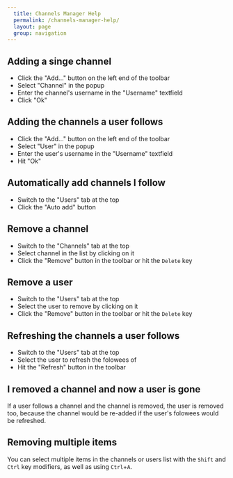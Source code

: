 ```yaml
---
  title: Channels Manager Help
  permalink: /channels-manager-help/
  layout: page
  group: navigation
---
```

Adding a singe channel
----------------------
 - Click the "Add..." button on the left end of the toolbar
 - Select "Channel" in the popup
 - Enter the channel's username in the "Username" textfield
 - Click "Ok"

Adding the channels a user follows
----------------------------------
 - Click the "Add..." button on the left end of the toolbar
 - Select "User" in the popup
 - Enter the user's username in the "Username" textfield
 - Hit "Ok"

Automatically add channels I follow
-----------------------------------
 - Switch to the "Users" tab at the top
 - Click the "Auto add" button

Remove a channel
----------------
 - Switch to the "Channels" tab at the top
 - Select channel in the list by clicking on it
 - Click the "Remove" button in the toolbar or hit the `Delete` key

Remove a user
-------------
 - Switch to the "Users" tab at the top
 - Select the user to remove by clicking on it
 - Click the "Remove" button in the toolbar or hit the `Delete` key

Refreshing the channels a user follows
--------------------------------------
 - Switch to the "Users" tab at the top
 - Select the user to refresh the folowees of
 - Hit the "Refresh" button in the toolbar

I removed a channel and now a user is gone
------------------------------------------
If a user follows a channel and the channel is removed, the user is removed too, because the channel would be re-added if the user's folowees would be refreshed.

Removing multiple items
-----------------------
You can select multiple items in the channels or users list with the `Shift` and `Ctrl` key modifiers, as well as using `Ctrl`+`A`.

